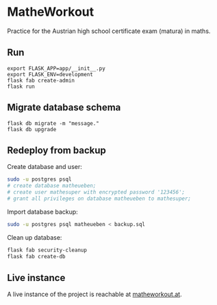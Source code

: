 # MatheWorkout

Practice for the Austrian high school certificate exam (matura) in maths.

## Run

```
export FLASK_APP=app/__init__.py
export FLASK_ENV=development
flask fab create-admin
flask run
```

## Migrate database schema
```
flask db migrate -m "message."
flask db upgrade
```

## Redeploy from backup

Create database and user:
```bash
sudo -u postgres psql
# create database matheueben;
# create user mathesuper with encrypted password '123456';
# grant all privileges on database matheueben to mathesuper;
```

Import database backup:
```bash
sudo -u postgres psql matheueben < backup.sql
```

Clean up database:
```bash
flask fab security-cleanup
flask fab create-db
```

## Live instance

A live instance of the project is reachable at [matheworkout.at](https://matheworkout.at/).
